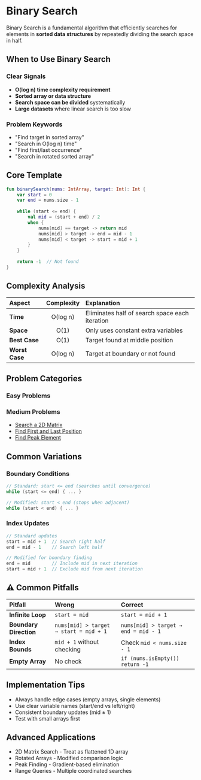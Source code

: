 # Binary Search

Binary Search is a fundamental algorithm that efficiently searches for elements in **sorted data structures** by repeatedly dividing the search space in half.

## When to Use Binary Search

### Clear Signals
- **O(log n) time complexity requirement**
- **Sorted array or data structure**
- **Search space can be divided** systematically
- **Large datasets** where linear search is too slow

### Problem Keywords
- "Find target in sorted array"
- "Search in O(log n) time"
- "Find first/last occurrence"
- "Search in rotated sorted array"

## Core Template

```kotlin
fun binarySearch(nums: IntArray, target: Int): Int {
    var start = 0
    var end = nums.size - 1
    
    while (start <= end) {
        val mid = (start + end) / 2
        when {
            nums[mid] == target -> return mid
            nums[mid] > target -> end = mid - 1
            nums[mid] < target -> start = mid + 1
        }
    }
    
    return -1  // Not found
}
```

## Complexity Analysis

| **Aspect** | **Complexity** | **Explanation** |
|:-----------|:-------------:|:----------------|
| **Time** | O(log n) | Eliminates half of search space each iteration |
| **Space** | O(1) | Only uses constant extra variables |
| **Best Case** | O(1) | Target found at middle position |
| **Worst Case** | O(log n) | Target at boundary or not found |

## Problem Categories

### Easy Problems

### Medium Problems
- [Search a 2D Matrix](./Problems/Medium/Search2dMatrix_1.md)
- [Find First and Last Position](./Problems/Medium/FindFirstLastPosition.md)
- [Find Peak Element](./Problems/Medium/FindPeakElement.md)

## Common Variations

### Boundary Conditions
```kotlin
// Standard: start <= end (searches until convergence)
while (start <= end) { ... }

// Modified: start < end (stops when adjacent)
while (start < end) { ... }
```

### Index Updates
```kotlin
// Standard updates
start = mid + 1  // Search right half
end = mid - 1    // Search left half

// Modified for boundary finding
end = mid        // Include mid in next iteration
start = mid + 1  // Exclude mid from next iteration
```

## ⚠️ Common Pitfalls

| **Pitfall** | **Wrong** | **Correct** |
|:------------|:----------|:------------|
| **Infinite Loop** | `start = mid` | `start = mid + 1` |
| **Boundary Direction** | `nums[mid] > target → start = mid + 1` | `nums[mid] > target → end = mid - 1` |
| **Index Bounds** | `mid + 1` without checking | Check `mid < nums.size - 1` |
| **Empty Array** | No check | `if (nums.isEmpty()) return -1` |

## Implementation Tips
- Always handle edge cases (empty arrays, single elements)
- Use clear variable names (start/end vs left/right)
- Consistent boundary updates (mid ± 1)
- Test with small arrays first

## Advanced Applications
- 2D Matrix Search - Treat as flattened 1D array
- Rotated Arrays - Modified comparison logic
- Peak Finding - Gradient-based elimination
- Range Queries - Multiple coordinated searches

